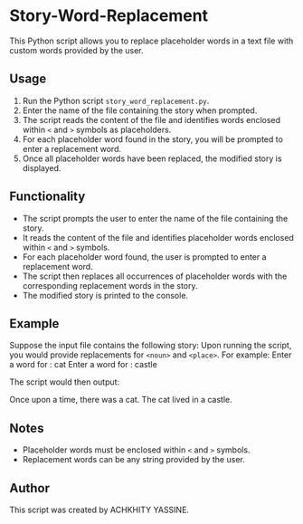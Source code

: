 # Story-Word-Replacement
This Python script allows you to replace placeholder words in a text file with custom words provided by the user.

## Usage

1. Run the Python script `story_word_replacement.py`.
2. Enter the name of the file containing the story when prompted.
3. The script reads the content of the file and identifies words enclosed within `<` and `>` symbols as placeholders.
4. For each placeholder word found in the story, you will be prompted to enter a replacement word.
5. Once all placeholder words have been replaced, the modified story is displayed.

## Functionality

- The script prompts the user to enter the name of the file containing the story.
- It reads the content of the file and identifies placeholder words enclosed within `<` and `>` symbols.
- For each placeholder word found, the user is prompted to enter a replacement word.
- The script then replaces all occurrences of placeholder words with the corresponding replacement words in the story.
- The modified story is printed to the console.

## Example

Suppose the input file contains the following story:
Upon running the script, you would provide replacements for `<noun>` and `<place>`. For example:
Enter a word for <noun>: cat
Enter a word for <place>: castle

The script would then output:

Once upon a time, there was a cat. The cat lived in a castle.

## Notes

- Placeholder words must be enclosed within `<` and `>` symbols.
- Replacement words can be any string provided by the user.

## Author

This script was created by ACHKHITY YASSINE.

